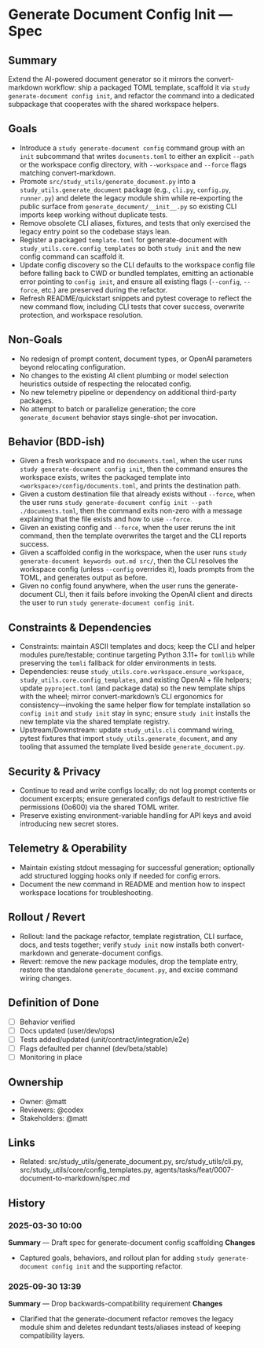 # Generate Document Config Init — Spec

## Summary
Extend the AI-powered document generator so it mirrors the convert-markdown workflow: ship a packaged TOML template, scaffold it via `study generate-document config init`, and refactor the command into a dedicated subpackage that cooperates with the shared workspace helpers.

## Goals
- Introduce a `study generate-document config` command group with an `init` subcommand that writes `documents.toml` to either an explicit `--path` or the workspace config directory, with `--workspace` and `--force` flags matching convert-markdown.
- Promote `src/study_utils/generate_document.py` into a `study_utils.generate_document` package (e.g., `cli.py`, `config.py`, `runner.py`) and delete the legacy module shim while re-exporting the public surface from `generate_document/__init__.py` so existing CLI imports keep working without duplicate tests.
- Remove obsolete CLI aliases, fixtures, and tests that only exercised the legacy entry point so the codebase stays lean.
- Register a packaged `template.toml` for generate-document with `study_utils.core.config_templates` so both `study init` and the new config command can scaffold it.
- Update config discovery so the CLI defaults to the workspace config file before falling back to CWD or bundled templates, emitting an actionable error pointing to `config init`, and ensure all existing flags (`--config`, `--force`, etc.) are preserved during the refactor.
- Refresh README/quickstart snippets and pytest coverage to reflect the new command flow, including CLI tests that cover success, overwrite protection, and workspace resolution.

## Non-Goals
- No redesign of prompt content, document types, or OpenAI parameters beyond relocating configuration.
- No changes to the existing AI client plumbing or model selection heuristics outside of respecting the relocated config.
- No new telemetry pipeline or dependency on additional third-party packages.
- No attempt to batch or parallelize generation; the core `generate_document` behavior stays single-shot per invocation.

## Behavior (BDD-ish)
- Given a fresh workspace and no `documents.toml`, when the user runs `study generate-document config init`, then the command ensures the workspace exists, writes the packaged template into `<workspace>/config/documents.toml`, and prints the destination path.
- Given a custom destination file that already exists without `--force`, when the user runs `study generate-document config init --path ./documents.toml`, then the command exits non-zero with a message explaining that the file exists and how to use `--force`.
- Given an existing config and `--force`, when the user reruns the init command, then the template overwrites the target and the CLI reports success.
- Given a scaffolded config in the workspace, when the user runs `study generate-document keywords out.md src/`, then the CLI resolves the workspace config (unless `--config` overrides it), loads prompts from the TOML, and generates output as before.
- Given no config found anywhere, when the user runs the generate-document CLI, then it fails before invoking the OpenAI client and directs the user to run `study generate-document config init`.

## Constraints & Dependencies
- Constraints: maintain ASCII templates and docs; keep the CLI and helper modules pure/testable; continue targeting Python 3.11+ for `tomllib` while preserving the `tomli` fallback for older environments in tests.
- Dependencies: reuse `study_utils.core.workspace.ensure_workspace`, `study_utils.core.config_templates`, and existing OpenAI + file helpers; update `pyproject.toml` (and package data) so the new template ships with the wheel; mirror convert-markdown’s CLI ergonomics for consistency—invoking the same helper flow for template installation so `config init` and `study init` stay in sync; ensure `study init` installs the new template via the shared template registry.
- Upstream/Downstream: update `study_utils.cli` command wiring, pytest fixtures that import `study_utils.generate_document`, and any tooling that assumed the template lived beside `generate_document.py`.

## Security & Privacy
- Continue to read and write configs locally; do not log prompt contents or document excerpts; ensure generated configs default to restrictive file permissions (0o600) via the shared TOML writer.
- Preserve existing environment-variable handling for API keys and avoid introducing new secret stores.

## Telemetry & Operability
- Maintain existing stdout messaging for successful generation; optionally add structured logging hooks only if needed for config errors.
- Document the new command in README and mention how to inspect workspace locations for troubleshooting.

## Rollout / Revert
- Rollout: land the package refactor, template registration, CLI surface, docs, and tests together; verify `study init` now installs both convert-markdown and generate-document configs.
- Revert: remove the new package modules, drop the template entry, restore the standalone `generate_document.py`, and excise command wiring changes.

## Definition of Done
- [ ] Behavior verified
- [ ] Docs updated (user/dev/ops)
- [ ] Tests added/updated (unit/contract/integration/e2e)
- [ ] Flags defaulted per channel (dev/beta/stable)
- [ ] Monitoring in place

## Ownership
- Owner: @matt
- Reviewers: @codex
- Stakeholders: @matt

## Links
- Related: src/study_utils/generate_document.py, src/study_utils/cli.py, src/study_utils/core/config_templates.py, agents/tasks/feat/0007-document-to-markdown/spec.md

## History
### 2025-03-30 10:00
**Summary** — Draft spec for generate-document config scaffolding
**Changes**
- Captured goals, behaviors, and rollout plan for adding `study generate-document config init` and the supporting refactor.
### 2025-09-30 13:39
**Summary** — Drop backwards-compatibility requirement
**Changes**
- Clarified that the generate-document refactor removes the legacy module shim and deletes redundant tests/aliases instead of keeping compatibility layers.
